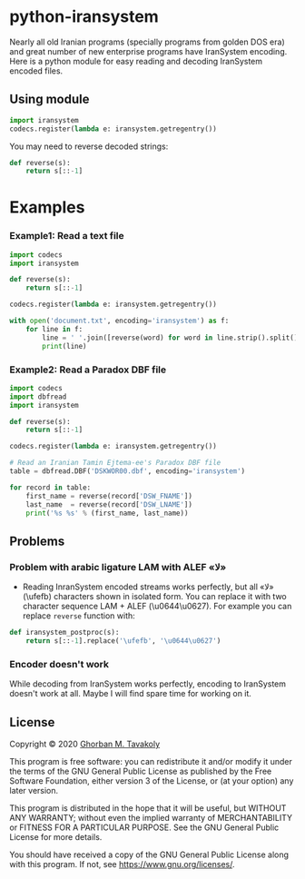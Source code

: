 # python-iransystem

Nearly all old Iranian programs (specially programs from golden DOS era) and great number of new enterprise programs have IranSystem encoding. Here is a python module for easy reading and decoding IranSystem encoded files.

## Using module

```python
import iransystem
codecs.register(lambda e: iransystem.getregentry())
```

You may need to reverse decoded strings:

```python
def reverse(s):
    return s[::-1]
```
# Examples

### Example1: Read a text file

```python
import codecs
import iransystem

def reverse(s):
    return s[::-1]

codecs.register(lambda e: iransystem.getregentry())

with open('document.txt', encoding='iransystem') as f:
    for line in f:
        line = ' '.join([reverse(word) for word in line.strip().split()])
        print(line)
```

### Example2: Read a Paradox DBF file

```python
import codecs
import dbfread
import iransystem

def reverse(s):
    return s[::-1]

codecs.register(lambda e: iransystem.getregentry())

# Read an Iranian Tamin Ejtema-ee's Paradox DBF file
table = dbfread.DBF('DSKWOR00.dbf', encoding='iransystem')

for record in table:
    first_name = reverse(record['DSW_FNAME'])
    last_name  = reverse(record['DSW_LNAME'])
    print('%s %s' % (first_name, last_name))
```

## Problems

### Problem with arabic ligature LAM with ALEF «ﻻ»
* Reading InranSystem encoded streams works perfectly, but all «ﻻ» (\ufefb) characters shown in isolated form. You can replace it with two character sequence LAM + ALEF (\u0644\u0627). For example you can replace `reverse` function with:
```python
def iransystem_postproc(s):
    return s[::-1].replace('\ufefb', '\u0644\u0627')
```
### Encoder doesn't work
While decoding from IranSystem works perfectly, encoding to IranSystem doesn't work at all. Maybe I will find spare time for working on it.

## License

Copyright © 2020  [Ghorban M. Tavakoly](mailto:gmt3141@gmail.com)

This program is free software: you can redistribute it and/or modify it under the terms of the GNU General Public License as published by the Free Software Foundation, either version 3 of the License, or (at your option) any later version.

This program is distributed in the hope that it will be useful, but WITHOUT ANY WARRANTY; without even the implied warranty of MERCHANTABILITY or FITNESS FOR A PARTICULAR PURPOSE. See the GNU General Public License for more details.

You should have received a copy of the GNU General Public License along with this program.  If not, see <https://www.gnu.org/licenses/>.
